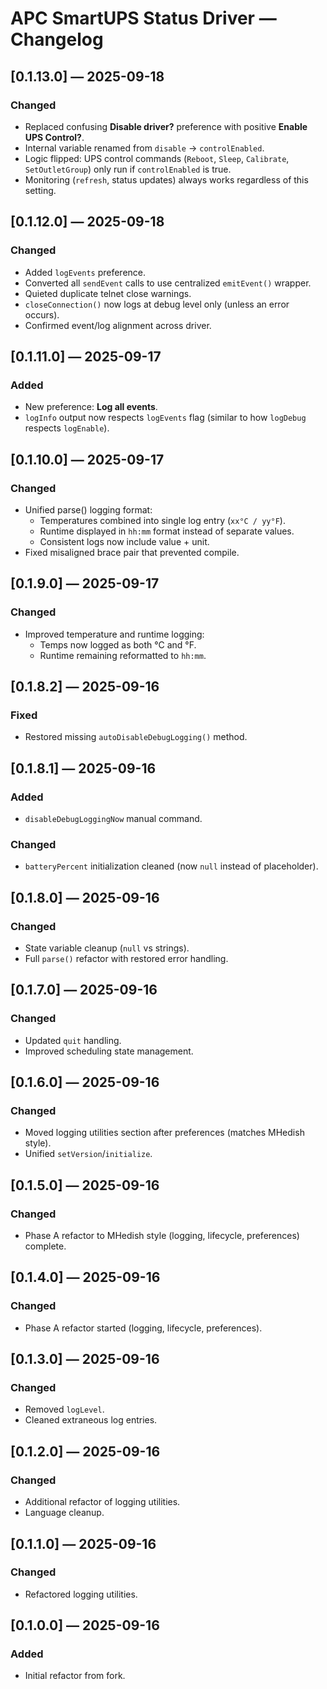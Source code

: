 # APC SmartUPS Status Driver — Changelog

## [0.1.13.0] — 2025-09-18
### Changed
- Replaced confusing **Disable driver?** preference with positive **Enable UPS Control?**.
- Internal variable renamed from `disable` → `controlEnabled`.
- Logic flipped: UPS control commands (`Reboot`, `Sleep`, `Calibrate`, `SetOutletGroup`) only run if `controlEnabled` is true.
- Monitoring (`refresh`, status updates) always works regardless of this setting.

## [0.1.12.0] — 2025-09-18
### Changed
- Added `logEvents` preference.  
- Converted all `sendEvent` calls to use centralized `emitEvent()` wrapper.  
- Quieted duplicate telnet close warnings.  
- `closeConnection()` now logs at debug level only (unless an error occurs).  
- Confirmed event/log alignment across driver.

## [0.1.11.0] — 2025-09-17
### Added
- New preference: **Log all events**.  
- `logInfo` output now respects `logEvents` flag (similar to how `logDebug` respects `logEnable`).

## [0.1.10.0] — 2025-09-17
### Changed
- Unified parse() logging format:  
  - Temperatures combined into single log entry (`xx°C / yy°F`).  
  - Runtime displayed in `hh:mm` format instead of separate values.  
  - Consistent logs now include value + unit.
- Fixed misaligned brace pair that prevented compile.

## [0.1.9.0] — 2025-09-17
### Changed
- Improved temperature and runtime logging:
  - Temps now logged as both °C and °F.
  - Runtime remaining reformatted to `hh:mm`.

## [0.1.8.2] — 2025-09-16
### Fixed
- Restored missing `autoDisableDebugLogging()` method.

## [0.1.8.1] — 2025-09-16
### Added
- `disableDebugLoggingNow` manual command.
### Changed
- `batteryPercent` initialization cleaned (now `null` instead of placeholder).

## [0.1.8.0] — 2025-09-16
### Changed
- State variable cleanup (`null` vs strings).  
- Full `parse()` refactor with restored error handling.

## [0.1.7.0] — 2025-09-16
### Changed
- Updated `quit` handling.  
- Improved scheduling state management.

## [0.1.6.0] — 2025-09-16
### Changed
- Moved logging utilities section after preferences (matches MHedish style).  
- Unified `setVersion`/`initialize`.

## [0.1.5.0] — 2025-09-16
### Changed
- Phase A refactor to MHedish style (logging, lifecycle, preferences) complete.

## [0.1.4.0] — 2025-09-16
### Changed
- Phase A refactor started (logging, lifecycle, preferences).

## [0.1.3.0] — 2025-09-16
### Changed
- Removed `logLevel`.  
- Cleaned extraneous log entries.

## [0.1.2.0] — 2025-09-16
### Changed
- Additional refactor of logging utilities.  
- Language cleanup.

## [0.1.1.0] — 2025-09-16
### Changed
- Refactored logging utilities.

## [0.1.0.0] — 2025-09-16
### Added
- Initial refactor from fork.
